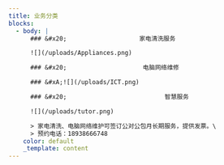 ```yaml
---
title: 业务分类
blocks:
  - body: |
      ### &#x20;                    家电清洗服务

      ![](/uploads/Appliances.png)

      ### &#x20;                     电脑网络维修

      ### &#xA;![](/uploads/ICT.png)

      ### &#x20;                           智慧服务

      ![](/uploads/tutor.png)

      > 家电清洗、电脑网络维护可签订公对公包月长期服务，提供发票。\
      > 预约电话：18938666748
    color: default
    _template: content
---
```





















